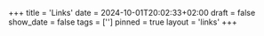 +++
title = 'Links'
date = 2024-10-01T20:02:33+02:00
draft = false
show_date = false
tags = ['']
pinned = true
layout = 'links'
+++
